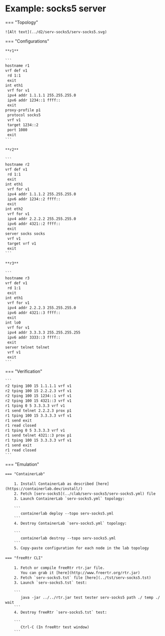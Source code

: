 # Example: socks5 server

=== "Topology"

    ![Alt text](../d2/serv-socks5/serv-socks5.svg)

=== "Configurations"

    **r1**

    ```
    hostname r1
    vrf def v1
     rd 1:1
     exit
    int eth1
     vrf for v1
     ipv4 addr 1.1.1.1 255.255.255.0
     ipv6 addr 1234::1 ffff::
     exit
    proxy-profile p1
     protocol socks5
     vrf v1
     target 1234::2
     port 1080
     exit
    ```

    **r2**

    ```
    hostname r2
    vrf def v1
     rd 1:1
     exit
    int eth1
     vrf for v1
     ipv4 addr 1.1.1.2 255.255.255.0
     ipv6 addr 1234::2 ffff::
     exit
    int eth2
     vrf for v1
     ipv4 addr 2.2.2.2 255.255.255.0
     ipv6 addr 4321::2 ffff::
     exit
    server socks socks
     vrf v1
     target vrf v1
     exit
    ```

    **r3**

    ```
    hostname r3
    vrf def v1
     rd 1:1
     exit
    int eth1
     vrf for v1
     ipv4 addr 2.2.2.3 255.255.255.0
     ipv6 addr 4321::3 ffff::
     exit
    int lo0
     vrf for v1
     ipv4 addr 3.3.3.3 255.255.255.255
     ipv6 addr 3333::3 ffff::
     exit
    server telnet telnet
     vrf v1
     exit
    ```

=== "Verification"

    ```
    r2 tping 100 15 1.1.1.1 vrf v1
    r2 tping 100 15 2.2.2.3 vrf v1
    r2 tping 100 15 1234::1 vrf v1
    r2 tping 100 15 4321::3 vrf v1
    r1 tping 0 5 3.3.3.3 vrf v1
    r1 send telnet 2.2.2.3 prox p1
    r1 tping 100 15 3.3.3.3 vrf v1
    r1 send exit
    r1 read closed
    r1 tping 0 5 3.3.3.3 vrf v1
    r1 send telnet 4321::3 prox p1
    r1 tping 100 15 3.3.3.3 vrf v1
    r1 send exit
    r1 read closed
    ```

=== "Emulation"

    === "ContainerLab"

        1. Install ContainerLab as described [here](https://containerlab.dev/install/)  
        2. Fetch [serv-socks5](../clab/serv-socks5/serv-socks5.yml) file  
        3. Launch ContainerLab `serv-socks5.yml` topology:  

        ```
           containerlab deploy --topo serv-socks5.yml  
        ```
        4. Destroy ContainerLab `serv-socks5.yml` topology:  

        ```
           containerlab destroy --topo serv-socks5.yml  
        ```
        5. Copy-paste configuration for each node in the lab topology

    === "freeRtr CLI"

        1. Fetch or compile freeRtr rtr.jar file.  
           You can grab it [here](http://www.freertr.org/rtr.jar)  
        2. Fetch `serv-socks5.tst` file [here](../tst/serv-socks5.tst)  
        3. Launch `serv-socks5.tst` test:  

        ```
           java -jar ../../rtr.jar test tester serv-socks5 path ./ temp ./ wait
        ```
        4. Destroy freeRtr `serv-socks5.tst` test:  

        ```
           Ctrl-C (In freeRtr test window)
        ```


